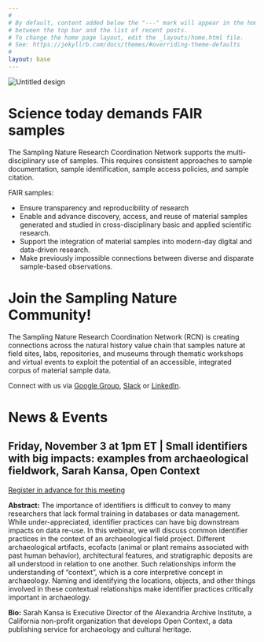 ```yaml
---
#
# By default, content added below the "---" mark will appear in the home page
# between the top bar and the list of recent posts.
# To change the home page layout, edit the _layouts/home.html file.
# See: https://jekyllrb.com/docs/themes/#overriding-theme-defaults
#
layout: base
---
```

![Untitled design](https://github.com/SamplingNature/SamplingNature.github.io/assets/2915555/9b202300-627f-4344-98e5-971da1a138e1)

# Science today demands FAIR samples 
The Sampling Nature Research Coordination Network supports the multi-disciplinary use of samples. This requires consistent approaches to sample documentation, sample identification, sample access policies, and sample citation. 

FAIR samples:
- Ensure transparency and reproducibility of research 
- Enable and advance discovery, access, and reuse of material samples generated and studied in cross-disciplinary basic and applied scientific research.
- Support the integration of material samples into modern-day digital and data-driven research.
- Make previously impossible connections between diverse and disparate sample-based observations. 

# Join the Sampling Nature Community!
The Sampling Nature Research Coordination Network (RCN) is creating connections across the natural history value chain that samples nature at field sites, labs, repositories, and museums through thematic workshops and virtual events to exploit the potential of an accessible, integrated corpus of material sample data.

Connect with us via [Google Group](https://groups.google.com/g/sampling-nature/c/RzJSukU0FKE), [Slack](http://bit.ly/SamplingNatureSlack) or [LinkedIn](https://www.linkedin.com/groups/14279282/). 

# News & Events 
## Friday, November 3 at 1pm ET | Small identifiers with big impacts: examples from archaeological fieldwork, Sarah Kansa, Open Context
[Register in advance for this meeting
](https://us02web.zoom.us/meeting/register/tZApce2qqzsrHtZM0_5nCSuDotEDEUtGWxVt#/registration)

**Abstract:** The importance of identifiers is difficult to convey to many researchers that lack formal training in databases or data management. While under-appreciated, identifier practices can have big downstream impacts on data re-use. In this webinar, we will discuss common identifier practices in the context of an archaeological field project. Different archaeological artifacts, ecofacts (animal or plant remains associated with past human behavior), architectural features, and stratigraphic deposits are all understood in relation to one another. Such relationships inform the understanding of “context”, which is a core interpretive concept in archaeology. Naming and identifying the locations, objects, and other things involved in these contextual relationships make identifier practices critically important in archaeology.

**Bio:** Sarah Kansa is Executive Director of the Alexandria Archive Institute, a California non-profit organization that develops Open Context, a data publishing service for archaeology and cultural heritage. 




